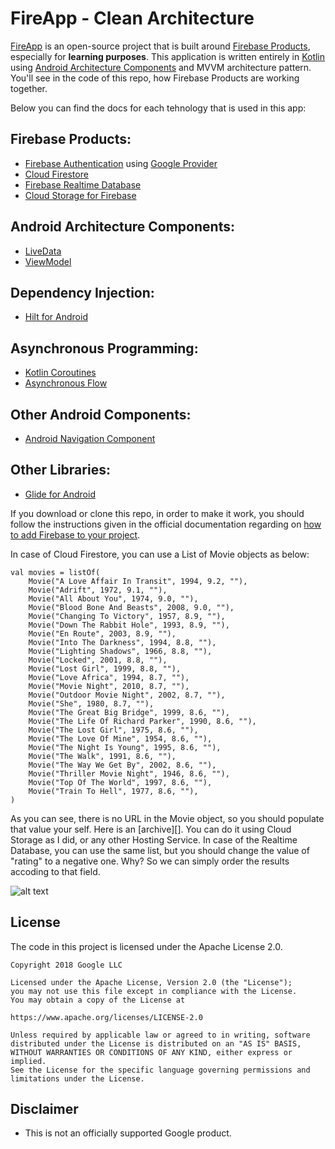 # FireApp - Clean Architecture

[FireApp][1] is an open-source project that is built around [Firebase Products][2], especially for **learning purposes**. This application is written entirely in [Kotlin][3] using [Android Architecture Components][4] and MVVM architecture pattern. You'll see in the code of this repo, how Firebase Products are working together.

Below you can find the docs for each tehnology that is used in this app:

## Firebase Products:
* [Firebase Authentication][5] using [Google Provider][6]
* [Cloud Firestore][7]
* [Firebase Realtime Database][8]
* [Cloud Storage for Firebase][16]

## Android Architecture Components:
* [LiveData][9]
* [ViewModel][10]

## Dependency Injection:
* [Hilt for Android][11]

## Asynchronous Programming:
* [Kotlin Coroutines][12]
* [Asynchronous Flow][13]

## Other Android Components:
* [Android Navigation Component][14]

## Other Libraries:
* [Glide for Android][15]

If you download or clone this repo, in order to make it work, you should follow the instructions given in the official documentation regarding on [how to add Firebase to your project][15].

In case of Cloud Firestore, you can use a List of Movie objects as below:
  
    val movies = listOf(
        Movie("A Love Affair In Transit", 1994, 9.2, ""),
        Movie("Adrift", 1972, 9.1, ""),
        Movie("All About You", 1974, 9.0, ""),
        Movie("Blood Bone And Beasts", 2008, 9.0, ""),
        Movie("Changing To Victory", 1957, 8.9, ""),
        Movie("Down The Rabbit Hole", 1993, 8.9, ""),
        Movie("En Route", 2003, 8.9, ""),
        Movie("Into The Darkness", 1994, 8.8, ""),
        Movie("Lighting Shadows", 1966, 8.8, ""),
        Movie("Locked", 2001, 8.8, ""),
        Movie("Lost Girl", 1999, 8.8, ""),
        Movie("Love Africa", 1994, 8.7, ""),
        Movie("Movie Night", 2010, 8.7, ""),
        Movie("Outdoor Movie Night", 2002, 8.7, ""),
        Movie("She", 1980, 8.7, ""),
        Movie("The Great Big Bridge", 1999, 8.6, ""),
        Movie("The Life Of Richard Parker", 1990, 8.6, ""),
        Movie("The Lost Girl", 1975, 8.6, ""),
        Movie("The Love Of Mine", 1954, 8.6, ""),
        Movie("The Night Is Young", 1995, 8.6, ""),
        Movie("The Walk", 1991, 8.6, ""),
        Movie("The Way We Get By", 2002, 8.6, ""),
        Movie("Thriller Movie Night", 1946, 8.6, ""),
        Movie("Top Of The World", 1997, 8.6, ""),
        Movie("Train To Hell", 1977, 8.6, ""),
    )
  
  As you can see, there is no URL in the Movie object, so you should populate that value your self. Here is an [archive][]. You can do it using Cloud Storage as I did, or any other Hosting Service. In case of the Realtime Database, you can use the same list, but you should change the value of "rating" to a negative one. Why? So we can simply order the results accoding to that field.
  
![alt text](https://i.ibb.co/YLKgf2j/All.png)

**License**
---
The code in this project is licensed under the Apache License 2.0.

    Copyright 2018 Google LLC

    Licensed under the Apache License, Version 2.0 (the "License");
    you may not use this file except in compliance with the License.
    You may obtain a copy of the License at

    https://www.apache.org/licenses/LICENSE-2.0

    Unless required by applicable law or agreed to in writing, software
    distributed under the License is distributed on an "AS IS" BASIS,
    WITHOUT WARRANTIES OR CONDITIONS OF ANY KIND, either express or implied.
    See the License for the specific language governing permissions and
    limitations under the License.

**Disclaimer**
---
* This is not an officially supported Google product.

[1]: https://play.google.com/store/apps/details?id=ro.alexmamo.firebase
[2]: https://firebase.google.com/
[3]: https://kotlinlang.org/
[4]: https://developer.android.com/topic/libraries/architecture
[5]: https://firebase.google.com/products/auth
[6]: https://firebase.google.com/docs/auth/android/google-signin
[7]: https://firebase.google.com/docs/firestore
[8]: https://firebase.google.com/docs/database
[9]: https://developer.android.com/topic/libraries/architecture/livedata
[10]: https://developer.android.com/topic/libraries/architecture/viewmodel
[11]: https://developer.android.com/training/dependency-injection/hilt-android
[12]: https://kotlinlang.org/docs/coroutines-overview.html
[13]: https://kotlinlang.org/docs/flow.html
[14]: https://developer.android.com/guide/navigation
[15]: https://github.com/bumptech/glide
[16]: https://firebase.google.com/docs/storage
[17]: http://alexmamo.ro/apps/FireApp/movie_posters.rar
